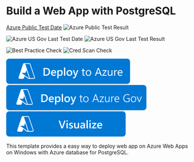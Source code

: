 # Build a Web App with PostgreSQL

[Azure Public Test Date](https://azurequickstartsservice.blob.core.windows.net/badges/101-webapp-linux-managed-postgresql/PublicLastTestDate.svg)
![Azure Public Test Result](https://azurequickstartsservice.blob.core.windows.net/badges/101-webapp-linux-managed-postgresql/PublicDeployment.svg)

![Azure US Gov Last Test Date](https://azurequickstartsservice.blob.core.windows.net/badges/101-webapp-linux-managed-postgresql/FairfaxLastTestDate.svg)
![Azure US Gov Last Test Result](https://azurequickstartsservice.blob.core.windows.net/badges/101-webapp-linux-managed-postgresql/FairfaxDeployment.svg)

![Best Practice Check](https://azurequickstartsservice.blob.core.windows.net/badges/101-webapp-linux-managed-postgresql/BestPracticeResult.svg)
![Cred Scan Check](https://azurequickstartsservice.blob.core.windows.net/badges/101-webapp-linux-managed-postgresql/CredScanResult.svg)

[![Deploy To Azure](https://raw.githubusercontent.com/Azure/azure-quickstart-templates/master/1-CONTRIBUTION-GUIDE/images/deploytoazure.svg?sanitize=true)](https://portal.azure.com/#create/Microsoft.Template/uri/https%3A%2F%2Fraw.githubusercontent.com%2FAzure%2Fazure-quickstart-templates%2Fmaster%2F101-webapp-linux-managed-postgresql%2Fazuredeploy.json)
[![Deploy To Azure US Gov](https://raw.githubusercontent.com/Azure/azure-quickstart-templates/master/1-CONTRIBUTION-GUIDE/images/deploytoazuregov.svg?sanitize=true)](https://portal.azure.us/#create/Microsoft.Template/uri/https%3A%2F%2Fraw.githubusercontent.com%2FAzure%2Fazure-quickstart-templates%2Fmaster%2F101-webapp-linux-managed-postgresql%2Fazuredeploy.json)
[![Visualize](https://raw.githubusercontent.com/Azure/azure-quickstart-templates/master/1-CONTRIBUTION-GUIDE/images/visualizebutton.svg?sanitize=true)](http://armviz.io/#/?load=https%3A%2F%2Fraw.githubusercontent.com%2FAzure%2Fazure-quickstart-templates%2Fmaster%2F101-webapp-linux-managed-postgresql%2Fazuredeploy.json)    
  
This template provides a easy way to deploy web app on Azure Web Apps on Windows with Azure database for PostgreSQL.